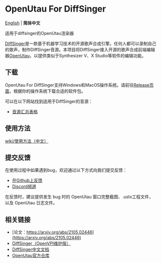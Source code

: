 # OpenUtau For DiffSinger
[English](README.md) | **简体中文**

适用于diffsinger的OpenUtau渲染器

[DiffSinger](https://github.com/openvpi/DiffSinger)是一款基于机器学习技术的开源歌声合成引擎。任何人都可以录制自己的歌声，制作DiffSinger音源。本项目将DiffSinger接入开源的歌声合成前端编辑器[OpenUtau](https://github.com/stakira/OpenUtau)，以提供类似于Synthesizer V、X Studio等软件的编辑功能。

## 下载
OpenUtau For DiffSinger支持Windows和MacOS操作系统。请前往[Release页面](https://github.com/xunmengshe/OpenUtau/releases)，根据你的操作系统下载合适的软件包。

可以在以下网站找到适用于DiffSinger的音源：
- [音源汇总表格](https://docs.qq.com/sheet/DQXNDY0pPaEpOc3JN?tab=BB08J2)

## 使用方法
[wiki/使用方法（中文）](https://github.com/xunmengshe/OpenUtau/wiki/%E4%BD%BF%E7%94%A8%E6%96%B9%E6%B3%95%EF%BC%88%E4%B8%AD%E6%96%87%EF%BC%89)

## 提交反馈
在使用过程中如果遇到bug，欢迎通过以下方式向我们提交反馈：
- [在Github上反馈](https://github.com/xunmengshe/OpenUtau/issues/new?assignees=&labels=&template=bug-report.yml)
- [Discord频道](https://discord.gg/JtKYyZgmGt)

在反馈时，建议提供发生 bug 时的 OpenUtau 窗口完整截图、.ustx工程文件，以及 OpenUtau 日志文件。

## 相关链接
- [论文：https://arxiv.org/abs/2105.02446](https://arxiv.org/abs/2105.02446)
- [DiffSinger（OpenVPI维护版）](https://github.com/openvpi/DiffSinger)
- [DiffSinger中文文档](https://openvpi-docs.feishu.cn/wiki/space/7251035979191140356?ccm_open_type=lark_wiki_spaceLink)
- [OpenUtau官方仓库](https://github.com/stakira/OpenUtau)
